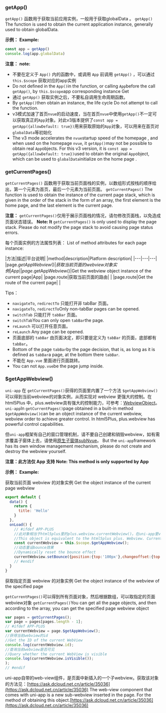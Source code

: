 ### getApp()

```getApp()``` 函数用于获取当前应用实例，一般用于获取globalData 。
`getApp()` The function is used to obtain the current application instance, generally used to obtain globalData.

**示例：**
**Example:**

```javascript
const app = getApp()
console.log(app.globalData) 
```

**注意：**
**note:**
- 不要在定义于 `App()` 内的函数中，或调用 `App` 前调用 `getApp()` ，可以通过 `this.$scope` 获取对应的app实例
- Do not defined in the `App()`in the function, or calling `App`before the call `getApp()`, by `this.$scope`app corresponding instance Get
- 通过 `getApp()` 获取实例之后，不要私自调用生命周期函数。
- By `getApp()`then obtain an instance, the life cycle Do not attempt to call the function.
- v3模式加速了首页`nvue`的启动速度，当在首页`nvue`中使用`getApp()`不一定可以获取真正的`App`对象。对此v3版本提供了`const app = getApp({allowDefault: true})`用来获取原始的`App`对象，可以用来在首页对`globalData`等初始化
- The v3 mode accelerates the `nvue`startup speed of the homepage , and when used on the homepage `nvue`, it `getApp()`may not be possible to obtain real `App`objects. For this v3 version, it is `const app = getApp({allowDefault: true})`used to obtain the original `App`object, which can be used to `globalData`initialize on the home page .

### getCurrentPages()

```getCurrentPages()``` 函数用于获取当前页面栈的实例，以数组形式按栈的顺序给出，第一个元素为首页，最后一个元素为当前页面。
`getCurrentPages()` The function is used to obtain the instance of the current page stack, which is given in the order of the stack in the form of an array, the first element is the home page, and the last element is the current page.

**注意：** ``getCurrentPages()``仅用于展示页面栈的情况，请勿修改页面栈，以免造成页面状态错误。
**Note: It** `getCurrentPages()` is only used to display the page stack. Please do not modify the page stack to avoid causing page status errors.

每个页面实例的方法属性列表：
List of method attributes for each page instance:

|方法|描述|平台说明|
|method|description|Platform description|
|---|---|---|
|page.$getAppWebview()|获取当前页面的webview对象实例|App|
|page.$getAppWebview()|Get the webview object instance of the current page|App|
|page.route|获取当前页面的路由|&nbsp;|
|page.route|Get the route of the current page|&nbsp;|

Tips：
* ``navigateTo``, ``redirectTo`` 只能打开非 tabBar 页面。
* `navigateTo`, `redirectTo`Only non-tabBar pages can be opened.
* ``switchTab`` 只能打开 ``tabBar`` 页面。
* `switchTab`You can only open `tabBar`the page.
* ``reLaunch`` 可以打开任意页面。
* `reLaunch` Any page can be opened.
* 页面底部的 ``tabBar`` 由页面决定，即只要是定义为 ``tabBar`` 的页面，底部都有 ``tabBar``。
* Bottom of the page `tabBar`by the page decision, that is, as long as it is defined as `tabBar`a page, at the bottom there `tabBar`.
* 不能在 ```App.vue``` 里面进行页面跳转。
* You can not `App.vue`be the page jump inside.

### $getAppWebview()

```uni-app``` 在 ```getCurrentPages()```获得的页面里内置了一个方法 ```$getAppWebview()``` 可以得到当前webview的对象实例，从而实现对 webview 更强大的控制。在 html5Plus 中，plus.webview具有强大的控制能力，可参考：[WebviewObject](http://www.html5plus.org/doc/zh_cn/webview.html#plus.webview.WebviewObject)。
`uni-app`In `getCurrentPages()`page obtained in a built-in method `$getAppWebview()`can be an object instance of the current webview, webview order to achieve greater control. In html5Plus, plus.webview has powerful control capabilities.

但`uni-app`框架有自己的窗口管理机制，请不要自己创建和销毁webview，如有需求覆盖子窗体上去，请使用[原生子窗体subNvue](/api/window/subNVues)。
But the `uni-app`framework has its own window management mechanism, please do not create and destroy the webview yourself.

**注意：此方法仅 App 支持**
**Note: This method is only supported by App**

**示例：**
**Example:**

获取当前页面 webview 的对象实例
Get the object instance of the current page webview
```javascript
export default {
  data() {
    return {
      title: 'Hello'
    }
  },
  onLoad() {
    // #ifdef APP-PLUS
    //此对象相当于html5plus里的plus.webview.currentWebview()。在uni-app里vue页面直接使用plus.webview.currentWebview()无效
    //This object is equivalent to the html5plus plus. Webview. CurrentWebview (). In uni - app directly using the vue page plus. Webview. CurrentWebview () is invalid, the v3 compilation mode using this. $mp. Page $getAppWebview ()
    const currentWebview = this.$scope.$getAppWebview();
    //动态重设bounce效果
    //Dynamically reset the bounce effect
    currentWebview.setBounce({position:{top:'100px'},changeoffset:{top:'0px'}});
    // #endif
  }
}
```

获取指定页面 webview 的对象实例
Get the object instance of the webview of the specified page

`getCurrentPages()`可以得到所有页面对象，然后根据数组，可以取指定的页面webview对象
`getCurrentPages()`You can get all the page objects, and then according to the array, you can get the specified page webview object
```javascript
var pages = getCurrentPages();
var page = pages[pages.length - 1];
// #ifdef APP-PLUS
var currentWebview = page.$getAppWebview();
//获得当前webview的id
//Get the ID of the current WebView
console.log(currentWebview.id);
//查询当前webview是否可见
//Query whether the current WebView is visible
console.log(currentWebview.isVisible());
);
// #endif
```

uni-app自带的web-view组件，是页面中新插入的一个子webview。获取该对象的方法见：[https://ask.dcloud.net.cn/article/35036](https://ask.dcloud.net.cn/article/35036)
The web-view component that comes with uni-app is a new sub-webview inserted in the page. For the method of obtaining this object.[https://ask.dcloud.net.cn/article/35036](https://ask.dcloud.net.cn/article/35036)